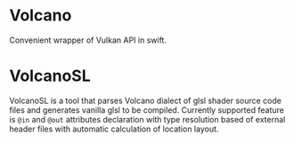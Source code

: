 # Volcano

Convenient wrapper of Vulkan API in swift.

# VolcanoSL

VolcanoSL is a tool that parses Volcano dialect of glsl shader source code files and generates vanilla glsl to be compiled. 
Currently supported feature is `@in` and `@out` attributes declaration with type resolution based of external header files with automatic calculation of location layout.
